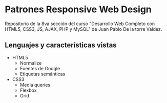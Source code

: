 # Patrones Responsive Web Design

Repositorio de la 8va sección del curso "Desarrollo Web Completo con HTML5, CSS3, JS, AJAX, PHP y MySQL" de Juan Pablo De la torre Valdez.

## Lenguajes y características vistas

- HTML5
  - Normalize
  - Fuentes de Google
  - Etiquetas semánticas
- CSS3
  - Media queries
  - Flexbox
  - Grid
